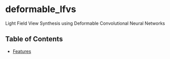 # deformable_lfvs
Light Field View Synthesis using Deformable Convolutional Neural Networks
## Table of Contents

- [Features](#Paper)
